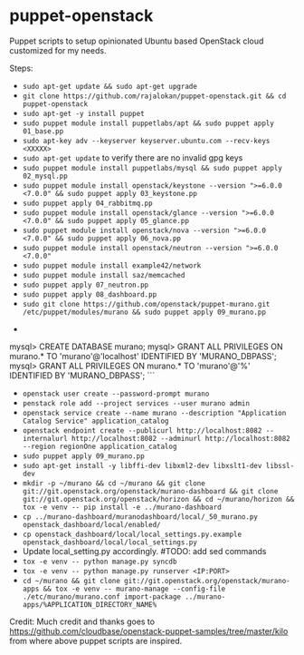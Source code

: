 # puppet-openstack
Puppet scripts to setup opinionated Ubuntu based OpenStack cloud customized for my needs. 

Steps:
* `sudo apt-get update && sudo apt-get upgrade`
* `git clone https://github.com/rajalokan/puppet-openstack.git && cd puppet-openstack`
* `sudo apt-get -y install puppet`
* `sudo puppet module install puppetlabs/apt && sudo puppet apply 01_base.pp`
* `sudo apt-key adv --keyserver keyserver.ubuntu.com --recv-keys <XXXXX>`
* `sudo apt-get update` to verify there are no invalid gpg keys
* `sudo puppet module install puppetlabs/mysql && sudo puppet apply 02_mysql.pp`
* `sudo puppet module install openstack/keystone --version ">=6.0.0 <7.0.0" && sudo puppet apply 03_keystone.pp`
* `sudo puppet apply 04_rabbitmq.pp`
* `sudo puppet module install openstack/glance --version ">=6.0.0 <7.0.0" && sudo puppet apply 05_glance.pp`
* `sudo puppet module install openstack/nova --version ">=6.0.0 <7.0.0" && sudo puppet apply 06_nova.pp`
* `sudo puppet module install openstack/neutron --version ">=6.0.0 <7.0.0"`
* `sudo puppet module install example42/network`
* `sudo puppet module install saz/memcached`
* `sudo puppet apply 07_neutron.pp`
* `sudo puppet apply 08_dashboard.pp`
* `sudo git clone https://github.com/openstack/puppet-murano.git /etc/puppet/modules/murano && sudo puppet apply 09_murano.pp`
* ```mysql -u root -p
mysql> CREATE DATABASE murano;
mysql> GRANT ALL PRIVILEGES ON murano.* TO 'murano'@'localhost' IDENTIFIED BY 'MURANO_DBPASS';
mysql> GRANT ALL PRIVILEGES ON murano.* TO 'murano'@'%' IDENTIFIED BY 'MURANO_DBPASS'; ```
* `openstack user create --password-prompt murano`
* `penstack role add --project services --user murano admin`
* `openstack service create --name murano --description "Application Catalog Service" application_catalog`
* `openstack endpoint create --publicurl http://localhost:8082 --internalurl http://localhost:8082 --adminurl http://localhost:8082 --region regionOne application_catalog`
* `sudo puppet apply 09_murano.pp`
* `sudo apt-get install -y libffi-dev libxml2-dev libxslt1-dev libssl-dev`
* `mkdir -p ~/murano && cd ~/murano && git clone git://git.openstack.org/openstack/murano-dashboard && git clone git://git.openstack.org/openstack/horizon && cd ~/murano/horizon && tox -e venv -- pip install -e ../murano-dashboard`
* `cp ../murano-dashboard/muranodashboard/local/_50_murano.py openstack_dashboard/local/enabled/`
* `cp openstack_dashboard/local/local_settings.py.example openstack_dashboard/local/local_settings.py`
* Update local_setting.py accordingly. #TODO: add sed commands 
* `tox -e venv -- python manage.py syncdb`
* `tox -e venv -- python manage.py runserver <IP:PORT>`
* `cd ~/murano && git clone git://git.openstack.org/openstack/murano-apps && tox -e venv -- murano-manage --config-file ./etc/murano/murano.conf import-package ../murano-apps/%APPLICATION_DIRECTORY_NAME%`



Credit: Much credit and thanks goes to https://github.com/cloudbase/openstack-puppet-samples/tree/master/kilo from where above puppet scripts are inspired. 
